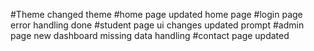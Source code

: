 #Theme
changed theme
#home page
updated home page
#login page
error handling done 
#student page
ui changes 
updated prompt
#admin page
new dashboard
missing data handling 
#contact page
updated
